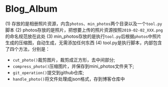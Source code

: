 # Blog_Album
(1) 存放的是相册照片资源，内含`photos`、`min_photos`两个目录以及一个`tool.py`脚本
(2) photos存放的是照片，把想要上传的照片资源按照`2019-02-02_XXX.png`的命名规范放在此处
(3) min_photos存放的是执行`tool.py`后根据`photos`中照片生成的压缩图，自动生成，无需添加任何东西
(4) tool.py是执行脚本，内部包含了四个方法，分别是：
- `cut_photo()`裁剪图片，裁剪成正方形，去中间部分;
- `compress_photo()`压缩图片，并保存到mini_photos文件夹下;
- `git_operation()`提交到github仓库;
- `handle_photo()`将文件处理成json格式，存到博客仓库中 